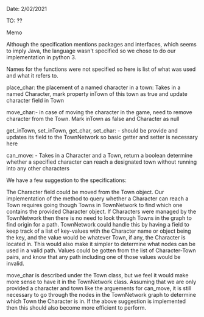 Date: 2/02/2021

TO: ??


Memo

Although the specification mentions packages and interfaces, which seems to imply Java, the language wasn't specified so we chose to do our implementation in python 3.

Names for the functions were not specified so here is list of what was used and what it refers to.

place_char: the placement of a named character in a town: Takes in a named Character, mark property inTown of this town as true and update character field in Town

move_char:- in case of moving the character in the game, need to remove character from the Town. Mark inTown as false and Character as null

get_inTown, set_inTown, get_char, set_char: - should be provide and updates its field to the TownNetwork so basic getter and setter is necessary here 

can_move: - Takes in a Character and a Town, return a boolean determine whether a specified character can reach a designated town without running into any other characters


We have a few suggestion to the specifications:

The Character field could be moved from the Town object. Our implementation of the method to query whether a Character can reach a Town requires going though Towns in TownNetwork to find which one contains the provided Character object. If Characters were managed by the TownNetwork then there is no need to look through Towns in the graph to find origin for a path. TownNetwork could handle this by having a field to keep track of a list of key-values with the Character name or object being the key, and the value would be whatever Town, if any, the Character is located in. 
    This would also make it simpler to determine what nodes can be used in a valid path. Values could be gotten from  the list of Character-Town pairs, and know that any path including one of those values would be invalid.

move_char is described under the Town class, but we feel it would make more sense to have it in the TownNetwork class. Assuming that we are only provided a character and town like the arguements for can_move, it is still necessary to go through the nodes in the TownNetwork graph to determine which Town the Character is in. If the above suggestion is implemented then this should also become more efficient to perform.
